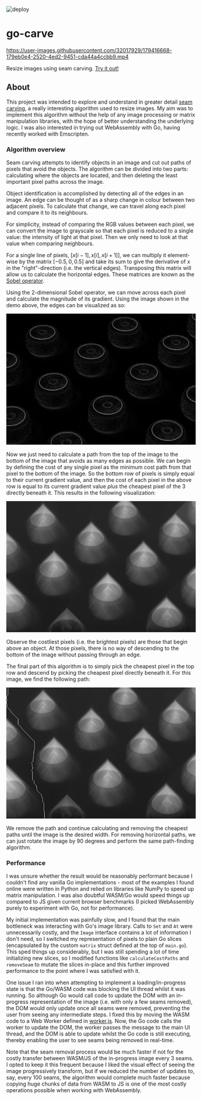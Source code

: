 ![deploy](https://github.com/sam4815/go-carve/actions/workflows/deploy.yaml/badge.svg)
# go-carve

https://user-images.githubusercontent.com/32017929/179416668-179eb0e4-2520-4ed2-9451-cda44a4ccbb9.mp4

Resize images using seam carving. [Try it out!](https://sam4815.github.io/go-carve)

## About

This project was intended to explore and understand in greater detail [seam carving](https://en.wikipedia.org/wiki/Seam_carving), a really interesting algorithm used to resize images. My aim was to implement this algorithm without the help of any image processing or matrix manipulation libraries, with the hope of better understanding the underlying logic. I was also interested in trying out WebAssembly with Go, having recently worked with Emscripten.

### Algorithm overview

Seam carving attempts to identify objects in an image and cut out paths of pixels that avoid the objects. The algorithm can be divided into two parts: calculating where the objects are located, and then deleting the least important pixel paths across the image.

Object identification is accomplished by detecting all of the edges in an image. An edge can be thought of as a sharp change in colour between two adjacent pixels. To calculate that change, we can travel along each pixel and compare it to its neighbours.

For simplicity, instead of comparing the RGB values between each pixel, we can convert the image to grayscale so that each pixel is reduced to a single value: the intensity of light at that pixel. Then we only need to look at that value when comparing neighbours.

For a single line of pixels, $[x[i-1], x[i], x[i+1]]$, we can multiply it element-wise by the matrix $[-0.5, 0, 0.5]$ and take its sum to give the derivative of $x$ in the "right"-direction (i.e. the vertical edges). Transposing this matrix will allow us to calculate the horizontal edges. These matrices are known as the [Sobel operator](https://en.wikipedia.org/wiki/Sobel_operator).

Using the 2-dimensional Sobel operator, we can move across each pixel and calculate the magnitude of its gradient. Using the image shown in the demo above, the edges can be visualized as so:

<img src="edges.jpg" />

Now we just need to calculate a path from the top of the image to the bottom of the image that avoids as many edges as possible. We can begin by defining the cost of any single pixel as the minimum cost path from that pixel to the bottom of the image. So the bottom row of pixels is simply equal to their current gradient value, and then the cost of each pixel in the above row is equal to its current gradient value _plus_ the cheapest pixel of the 3 directly beneath it. This results in the following visualization:

<img src="paths.jpg" />

Observe the costliest pixels (i.e. the brightest pixels) are those that begin above an object. At those pixels, there is no way of descending to the bottom of the image without passing through an edge.

The final part of this algorithm is to simply pick the cheapest pixel in the top row and descend by picking the cheapest pixel directly beneath it. For this image, we find the following path:

<img src="path.jpg" />

We remove the path and continue calculating and removing the cheapest paths until the image is the desired width. For removing horizontal paths, we can just rotate the image by 90 degrees and perform the same path-finding algorithm.

### Performance

I was unsure whether the result would be reasonably performant because I couldn't find any vanilla Go implementations - most of the examples I found online were written in Python and relied on libraries like NumPy to speed up matrix manipulation. I was also doubtful WASM/Go would speed things up compared to JS given current browser benchmarks (I picked WebAssembly purely to experiment with Go, not for performance).

My initial implementation was painfully slow, and I found that the main bottleneck was interacting with Go's image library. Calls to `Set` and `At` were unnecessarily costly, and the `Image` interface contains a lot of information I don't need, so I switched my representation of pixels to plain Go slices (encapsulated by the custom `matrix` struct defined at the top of `main.go`). This sped things up considerably, but I was still spending a lot of time initializing new slices, so I modified functions like `calculateCostPaths` and `removeSeam` to mutate the slices in-place and this further improved performance to the point where I was satisfied with it.

One issue I ran into when attempting to implement a loading/in-progress state is that the Go/WASM code was blocking the UI thread whilst it was running. So although Go would call code to update the DOM with an in-progress representation of the image (i.e. with only a few seams removed), the DOM would only update once all seams were removed, preventing the user from seeing any intermediate steps. I fixed this by moving the WASM code to a Web Worker defined in [worker.js](web/worker.js). Now, the Go code calls the worker to update the DOM, the worker passes the message to the main UI thread, and the DOM is able to update whilst the Go code is still executing, thereby enabling the user to see seams being removed in real-time.

Note that the seam removal process would be much faster if not for the costly transfer between WASM/JS of the in-progress image every 3 seams. I opted to keep it this frequent because I liked the visual effect of seeing the image progressively transform, but if we reduced the number of updates to, say, every 100 seams, the algorithm would complete much faster because copying huge chunks of data from WASM to JS is one of the most costly operations possible when working with WebAssembly.
